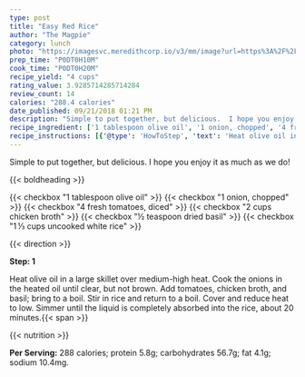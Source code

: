 ```yaml
---
type: post
title: "Easy Red Rice"
author: "The Magpie"
category: lunch
photo: "https://imagesvc.meredithcorp.io/v3/mm/image?url=https%3A%2F%2Fimages.media-allrecipes.com%2Fuserphotos%2F236119.jpg"
prep_time: "P0DT0H10M"
cook_time: "P0DT0H20M"
recipe_yield: "4 cups"
rating_value: 3.9285714285714284
review_count: 14
calories: "288.4 calories"
date_published: 09/21/2018 01:21 PM
description: "Simple to put together, but delicious.  I hope you enjoy it as much as we do!"
recipe_ingredient: ['1 tablespoon olive oil', '1 onion, chopped', '4 fresh tomatoes, diced', '2 cups chicken broth', '½ teaspoon dried basil', '1\u2009⅓ cups uncooked white rice']
recipe_instructions: [{'@type': 'HowToStep', 'text': 'Heat olive oil in a large skillet over medium-high heat. Cook the onions in the heated oil until clear, but not brown. Add tomatoes, chicken broth, and basil;  bring to a boil.  Stir in rice and return to a boil.  Cover and reduce heat to low.  Simmer until the liquid is completely absorbed into the rice, about 20 minutes.\n'}]
---
```


Simple to put together, but delicious.  I hope you enjoy it as much as we do! 

{{< boldheading >}}

{{< checkbox "1 tablespoon olive oil" >}}
{{< checkbox "1  onion, chopped" >}}
{{< checkbox "4  fresh tomatoes, diced" >}}
{{< checkbox "2 cups chicken broth" >}}
{{< checkbox "½ teaspoon dried basil" >}}
{{< checkbox "1 ⅓ cups uncooked white rice" >}}


{{< direction >}}

**Step: 1**

Heat olive oil in a large skillet over medium-high heat. Cook the onions in the heated oil until clear, but not brown. Add tomatoes, chicken broth, and basil;  bring to a boil.  Stir in rice and return to a boil.  Cover and reduce heat to low.  Simmer until the liquid is completely absorbed into the rice, about 20 minutes.{{< span >}}

{{< nutrition >}}

**Per Serving:** 288 calories; protein 5.8g; carbohydrates 56.7g; fat 4.1g; sodium 10.4mg.